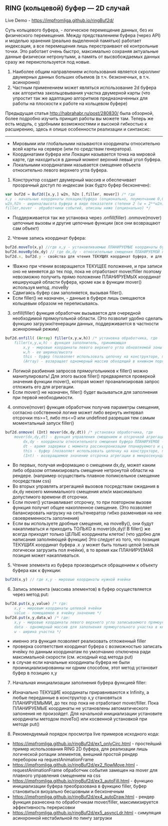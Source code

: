 ## RING (кольцевой) буфер — 2D cлучай

Live Demo - <https://impfromliga.github.io/ringBuf2d/>

Суть кольцевого буфера, - логическое перемещение данных, без их физического перемещения. Между предствалением буфера (через API) и моделью хранения (реально выделенной памятью) работает индексация, а все перемещения лишь перестраивают её контрольные точки. Это работает очень быстро, максимально сохраняя актуальные данные физически нетронутыми, а память от высвобождаемых данных сразу же переиспользуется под новые.

1. Наиболее общим направлением использования является скроллинг двумерных данных больших объемов (в т.ч. безконечных, в т.ч. асинхронно)
2. Частным применением может являться использование 2d буфера как алгоритма закольцовывания участка двумерной карты (что упростит так же адаптацию алгоритмов предназначенных для работы на плоскости к работе на кольцевом буфере)

Предыдущая статья <http://habrahabr.ru/post/280830/> была обзорной, более подробно изучить принцип работы вы можете там. Теперь же есть модуль, с удобными возможностями и высокой гибкостью к расширению, здесь я опишe особенности реализации и синтаксис:
***
- Мировыми или глобальными называются координаты относительно всей карты на сервере (или по средствам генератора).
- Координатами буфера или Локации называется точка на мировой карте, где находиться в данный момент верхний левый угол буфера.
- Локальными координатами называется смещение объекта относительно левого верхнего угла буфера.


1. Конструктор создает двумерный массив и обеспечивает прозрачный доступ по индексам (как будто буфер бесконечен):
```javascript
var buf2d = Buf2d([x,y,] w2n, h2n [,filler, mover]) /* где
x,y - начальные координаты локации/буфера (опционально, поумолчанию 0,0)
w2n,h2n - ширина/высота буфера в виде показателя степени 2 (w = 2**w2n)
filler,mover - обработчики событий, описаны ниже (опционально) */	
```
  * Поддерживается так же установка через .onfill(filler) .onmove(mover) цепочные вызовы и другие цепочные функции (все они возвращают сам объект)
2. Чтение запись координат буфера:
```javascript
buf2d.moveTo(x,y) //где x,y - устанавливаемые ПЛАНИРУЕМЫЕ координаты буфера (опциональны, умолчание 0,0) 
buf2d.moveBy(dx,dy) // где dx,dy - относительные смещения ПЛАНИРУЕМОЙ позиции (опциональны, умолчание 0,0)
buf2d.x, buf2d.y - свойства для чтения ТЕКУЩИХ координат буфера, и для записи ПЛАНИРУЕМЫХ.
```
  * !Важно при чтении возвращается ТЕКУЩЕЕ положение, и при записи оно не меняется до тех пор, пока не отработают mover/filler поэтому невозможно получить прямо положение ПЛАНИРУЕМЫХ координат кеширующей области буфера, кроме как в функции mover() используя метод .moveBy
  * Сдвигаясь буфер сам заполняется, вызывая filler().
  * Если filler() не назначен, - данные в буфере лишь смещаются кольцевым образом не переписываясь.
3. onfill(filler) функция обработчик вызывается для очередной необходимой прямоугольной области. (Это позволит удобно сделать функцию загрузки/генерации данных, поддерживается в частности асинхронный режим)
```javascript
buf2d.onfill( (Array) filler(x,y,w,h)) /* установка обработчика, где
	filler(x,y,w,h) - функция заполнитель, принимающая
		x,y - мировые координаты левого верхнего угла обновляемой зоны
		w,h - ее ширина/высота
		this - буфер (позволяет использовать цепочку на конструкторе, пока переменная еще не определена)
		(Array) - возвращает одномерный массив обходящий в книжном порядке все запрошенные буфером элементы */
```
  * Логикой разбиения запросов прямоугольников к filler() можно манипулировать! Для этого вызов filler() предваряется проверкой значения функции mover(), которая может проанализировав запрос отложить его для агрегации.
  * Если mover() не назначен, filler() будет вызываться для заполнения при первой необходимости.
4. onmove(mover) функция обработчик получив параметры смещения, согласно собственной логике может либо вернуть интервал отсрочки ms>=1, либо ms<=0 или undefined разрешая тем самым моментальный запуск filler()
```javascript
buf2d.onmove( (Int) mover(dx,dy,dt)) /* установка обработчика, где
	mover(dx,dy,dt) - функция управления смещением и отсрочкой агрегации, принимающая:
		dx,dy - координаты относительного смещения буфера ПЛАНИРУЕМОЕ -ТЕКУЩЕЕ
		dt - время задержки с момента рассинхронизации планируемого и фактического положений буфера
		this - буфер (позволяет использовать цепочку на конструкторе, пока переменная еще не определена)
		(Int) - возвращаемое значение отсрочка агрегации в микросекундах (опционально) */
```
  * Во первых, получая информацию о смещении dx,dy, может каким либо образом оптимизировать смещение нетронутой области на рендере. (например осуществить плавное попиксельное смещение посредствам css)
  * Во вторых управлять агрегацией вызовов посредствам ожидания в dx,dy некоего минимального смещения или/и максимально допустимого времени dt отсрочки.
  * Если mover() устанавливает отсрочку, то при повторном вызове функция получит общее накопленное смещение. (Это позволяет балансировать нагрузку на сеть/генератор гибко разменивая на нее своевременность заполнения)
  * Если вы используете дробные смещения, на moveBy(), они будут накапливаться и приходить ТОЛЬКО в mover(dx,dy)! В filler() же всегда приходят только ЦЕЛЫЕ координаты клеток! (что удобно для написания заполняющей функции) Это следует из того, что позиция ТЕКУЩИХ координат буфера .x .y может быть только целой (нельзя логически загрузить пол ячейки), в то время как ПЛАНИРУЕМАЯ позиция может накапливаться.
5. Чтение элемента из буфера производиться обращением к объекту буфера как к функции:
```javascript
buf2d(x,y) // где x,y - мировые координаты нужной ячейки
```
6. Запись элемента (массива элементов) в буфер осуществляется через метод put:
```javascript
buf2d.put(x,y,value) /* где:
	x,y - мировым координаты целевой ячейки
	value - помещаемое в ячейку значение */
buf2d.put(x,y,data,w) /* где:
	x,y - мировые координаты левого верхнего угла записываемого прямоугольного участка,
	data - одномерный массив для заполнения прямоугольного участка в книжном порядке,
	w - ширина участка */
```
  * именно эта функция позволяет реализовать отложенный filler
  * проверка соответствия координат буфера с возможностью записать ячейку по данным координатам по умолчанию отключена ради максимальной скорости (см. исходный код метода put)
  * в случае если начальные координаты буфера не были проинициализированны ни одним способом, этот метод установит буфер в позицию x,y
7. Начальная инициализации заполнения буфера функцией filler: 
  * Изначально ТЕКУЩИЕ координаты приравниваются к Infinity, а любые переданные в конструктор x,y становяться ПЛАНИРУЕМЫМИ, до тех пор пока не отработают mover/filler. Пока ПЛАНИРУЕМЫЕ координаты не установлены автоматического запонения не произойдет. Для начальной инициализации установите координаты методом moveTo() или косвенной установкой при методе put()
8. Рекомендуемый порядок просмотра live примеров исходного кода:
  * <https://impfromliga.github.io/ringBuf2d/ex1_onlyCirc.html> - простейший пример использования RING 2D буфера, для реализации лишь логической ротации элементов, внешний простой рендер перебором на requestAnimationFrame 
  * <https://impfromliga.github.io/ringBuf2d/ex2_flowMove.html> - requestAnimationFrame обработчик события замещен на mover для плавного управления смещением на css 
  * <https://impfromliga.github.io/ringBuf2d/ex3_autoFill.html> - функцию инициализации буфера преобразована в функцию filler, буфер становиться визуально бесшовным и бесконечным
  * <https://impfromliga.github.io/ringBuf2d/ex4_autoDraw.html> - рендер функция разнесена по обработчикам mover/filler, максимизируется эффективность перерисовки
  * <https://impfromliga.github.io/ringBuf2d/ex5_asyncLdr.html> - симуляция асинхронной нестабильной по пингу загрузки
